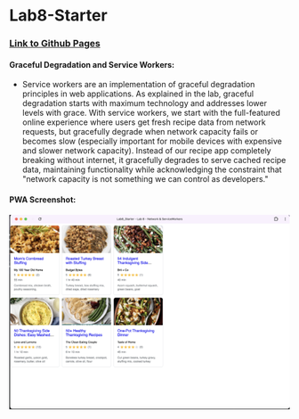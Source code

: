 # Lab8-Starter

### [Link to Github Pages](https://katew-23.github.io/Lab8_Starter/)

#### Graceful Degradation and Service Workers:
- Service workers are an implementation of graceful degradation principles in web applications. As explained in the lab, graceful degradation starts with maximum technology and addresses lower levels with grace. With service workers, we start with the full-featured online experience where users get fresh recipe data from network requests, but gracefully degrade when network capacity fails or becomes slow (especially important for mobile devices with expensive and slower network capacity). Instead of our recipe app completely breaking without internet, it gracefully degrades to serve cached recipe data, maintaining functionality while acknowledging the constraint that "network capacity is not something we can control as developers."

#### PWA Screenshot:
![PWA](pwa.png)

